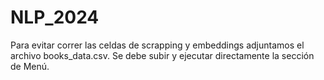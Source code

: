 # NLP_2024

Para evitar correr las celdas de scrapping y embeddings adjuntamos el archivo books_data.csv.
Se debe subir y ejecutar directamente la sección de Menú.
